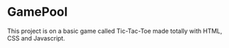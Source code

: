 # GamePool
This project is on a basic game called Tic-Tac-Toe made totally with HTML, CSS and Javascript.
